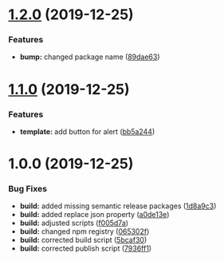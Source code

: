 # [1.2.0](https://github.com/dreiv/ng-alert/compare/v1.1.0...v1.2.0) (2019-12-25)


### Features

* **bump:** changed package name ([89dae63](https://github.com/dreiv/ng-alert/commit/89dae63f5a28bd3cf68c83a92518a687943631a6))

# [1.1.0](https://github.com/dreiv/ng-alert/compare/v1.0.0...v1.1.0) (2019-12-25)


### Features

* **template:** add button for alert ([bb5a244](https://github.com/dreiv/ng-alert/commit/bb5a244a78c1074e3ce6e241ffbb7e0787e99f77))

# 1.0.0 (2019-12-25)


### Bug Fixes

* **build:** added missing semantic release packages ([1d8a9c3](https://github.com/dreiv/ng-alert/commit/1d8a9c379fc3193211d467306fe70f9f733648d2))
* **build:** added replace json property ([a0de13e](https://github.com/dreiv/ng-alert/commit/a0de13e2bfc9b267bc70ba205838b29f333d60d5))
* **build:** adjusted scripts ([f005d7a](https://github.com/dreiv/ng-alert/commit/f005d7a9a392254458fb903287ff6d73e81fac4c))
* **build:** changed npm registry ([065302f](https://github.com/dreiv/ng-alert/commit/065302f5d493f1a9662da35b48f00d877832c299))
* **build:** corrected build script ([5bcaf30](https://github.com/dreiv/ng-alert/commit/5bcaf30d2ef6e2a754606ceee32bd2ede7285a0f))
* **build:** corrected publish script ([7936ff1](https://github.com/dreiv/ng-alert/commit/7936ff1a846155028daf848d2cdcefd5b11b14ca))
